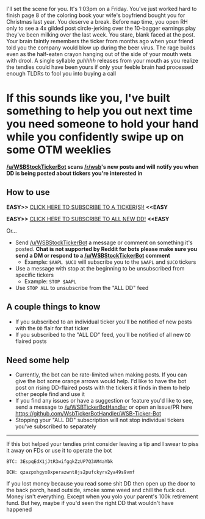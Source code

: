 I'll set the scene for you. It's 1:03pm on a Friday. You've just worked hard to finish page 8 of the coloring book your wife's boyfriend bought you for Christmas last year. You deserve a break. Before nap time, you open RH only to see a 4x gilded post circle-jerking over the 10-bagger earnings play they've been milking over the last week. You stare, blank faced at the post. Your brain faintly remembers the ticker from months ago when your friend told you the company would blow up during the beer virus. The rage builds even as the half-eaten crayon hanging out of the side of your mouth wets with drool. A single syllable _guhhhh_ releases from your mouth as you realize the tendies could have been yours if only your feeble brain had processed enough TLDRs to fool you into buying a call


# If this sounds like you, I've built something to help you out next time you need someone to hold your hand while you confidently swipe up on some OTM weeklies

**[/u/WSBStockTickerBot](https://www.reddit.com/user/WSBStockTickerBot) scans [/r/wsb](https://www.reddit.com/r/wallstreetbets/ "WSB")'s new posts and will notify you when DD is being posted about tickers you're interested in**

## How to use
**EASY>>** [CLICK HERE TO SUBSCRIBE TO A TICKER(S)!](https://np.reddit.com/message/compose/?to=WSBStockTickerBot&subject=Subscribe%20Me&message=Type%20tickers%20%24LIKE%20%24THIS%20anywhere%20in%20this%20message%20to%20subscribe%20to%20them) **<<EASY**

**EASY>>** [CLICK HERE TO SUBSCRIBE TO ALL NEW DD!](https://np.reddit.com/message/compose/?to=WSBStockTickerBot&subject=Subscribe%20Me&message=ALL%20DD) **<<EASY**

Or...

* Send [/u/WSBStockTickerBot](https://www.reddit.com/user/WSBStockTickerBot) a message or comment on something it's posted. **Chat is not supported by Reddit for bots please make sure you send a DM or respond to a [/u/WSBStockTickerBot](https://www.reddit.com/user/WSBStockTickerBot) comment**
  * Example: `$AAPL $UCO` will subscribe you to the `$AAPL` and `$UCO` tickers
* Use a message with stop at the beginning to be unsubscribed from specific tickers
  * Example: `STOP $AAPL`
* Use `STOP ALL` to unsubscribe from the "ALL DD" feed

## A couple things to know
* If you subscribed to an individual ticker you'll be notified of new posts with the `DD` flair for that ticker
* If you subscribed to the "ALL DD" feed, you'll be notified of all new `DD` flaired posts 

## Need some help
* Currently, the bot can be rate-limited when making posts. If you can give the bot some orange arrows would help. I'd like to have the bot post on rising DD-flaired posts with the tickers it finds in them to help other people find and use it
* If you find any issues or have a suggestion or feature you'd like to see, send a message to [/u/WSBTickerBotHandler](https://www.reddit.com/user/WSBTickerBotHandler) or open an issue/PR here https://github.com/WsbTickerBotHandler/WSB-Ticker-Bot
* Stopping your "ALL DD" subscription will not stop individual tickers you've subscribed to separately

---

If this bot helped your tendies print consider leaving a tip and I swear to piss it away on FDs or use it to operate the bot

`BTC: 3EspqEdX1jJtR3wifgqkZzUP7Q3AM4aYbk`

`BCH: qzazpxhgyx8xperazwnt8js2pufckyrv2ya49s9vmf`

If you lost money because you read some shit DD then open up the door to the back porch, head outside, smoke some weed and chill the fuck out. Money isn't everything. Except when you yolo your parent's 100k retirement fund. But hey, maybe if you'd seen the right DD that wouldn't have happened
